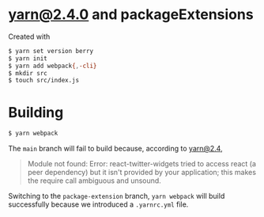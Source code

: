# yarn@2.4.0 and packageExtensions

Created with

```bash
$ yarn set version berry
$ yarn init
$ yarn add webpack{,-cli}
$ mkdir src
$ touch src/index.js
```

# Building

```bash
$ yarn webpack
```

The `main` branch will fail to build because, according to yarn@2.4,

> Module not found: Error: react-twitter-widgets tried to access react (a peer dependency) but it isn't provided by your application; this makes the require call ambiguous and unsound.

Switching to the `package-extension` branch, `yarn webpack` will build successfully because we introduced a `.yarnrc.yml` file.
